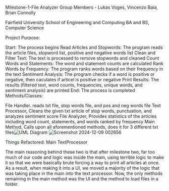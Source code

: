 Milestone-1-File Analyzer
Group Members - Lukas Voges, Vincenzo Baia, Brian Connolly

Fairfield University School of Engineering and Computing BA and BS, Computer Science

Project Purpose:

Start: The process begins
Read Articles and Stopwords: The program reads the article files, stopword list, positive and negative words list
Clean and Filter Text: The text is processed to remove stopwords and cleaned
Count Words and Statements: The word and statement counts are calculated
Rank Words by Frequency: The program ranks words based on their frequency in the text
Sentiment Analysis: The program checks if a word is positive or negative, then caculates if articel is positive or negative
Print Results: The results (filtered text, word counts, frequencies, unique words, and sentiment analysis) are printed
End: The process is completed
Methods/Classes:

File Handler. reads txt file, stop words file, and pos and neg words file
Text Processor, Cleans the given txt article of stop words, punctuation, and analyzes sentiment score
File Analyzer, Provides statistics of the articles including word count, statements, and words ranked by frequency
Main Method, Calls upon all aforementioned methods, does it for 3 different txt files![UML Diagram](https://github.com/user-attachments/assets/4019c4df-a0ca-4e83-8813-64edef88c361)
![Screenshot 2024-12-09 002656](https://github.com/user-attachments/assets/d9d02a32-f650-4d3b-b385-392a21c6188c)

Things Refactored:
Main
TextProcessor

The main reasoning behind these two is that after milestone two, far too much of our code and logic was inside the main, using terrible logic to make it so that we were basically brute forcing a way to print all articles at once. As a result, when making it into a UI, we moved a majority of the logic that was taking place in the main into the text processor. Now, the only methods remaining in the main method was the UI and the method to load files in a folder. 
